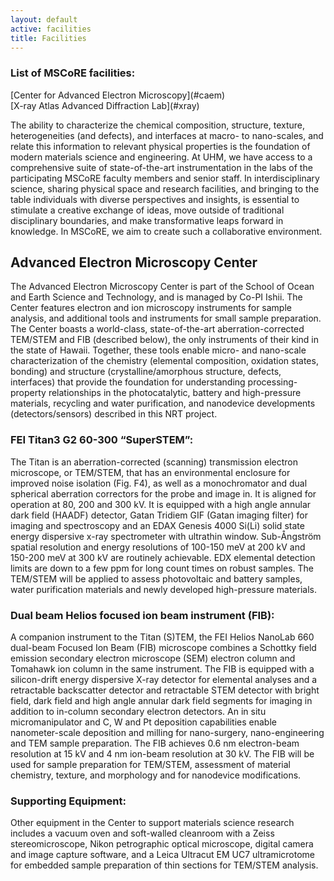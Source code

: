 ```yaml
---
layout: default
active: facilities
title: Facilities 
---
```


<div class="floatright">
<div class="box" markdown="1">
<h3>List of MSCoRE facilities:</h3>
[Center for Advanced Electron Microscopy](#caem)
<br>
[X-ray Atlas Advanced Diffraction Lab](#xray)
</div>
</div>

The ability to characterize the chemical composition, structure, texture, heterogeneities (and defects), and interfaces at macro- to 
nano-scales, and relate this information to relevant physical properties is the foundation of modern materials science and engineering. 
At UHM, we have access to a comprehensive suite of state-of-the-art instrumentation in the labs of the participating MSCoRE faculty members 
and senior staff.
In interdisciplinary science, sharing physical space and research facilities, and bringing to the table individuals with diverse 
perspectives and insights, is essential to stimulate a creative exchange of ideas, move outside of traditional disciplinary boundaries, 
and make transformative leaps forward in knowledge. In MSCoRE, we aim to create such a collaborative environment. 



<h2>Advanced Electron Microscopy Center</h2>
The Advanced Electron Microscopy Center is part of the School of Ocean and Earth Science and Technology, and is managed by Co-PI Ishii.  
The Center features electron and ion microscopy instruments for sample analysis, and additional tools and instruments for small sample 
preparation. The Center boasts a world-class, state-of-the-art aberration-corrected TEM/STEM and FIB (described below), the only 
instruments of their kind in the state of Hawaii. Together, these tools enable micro- and nano-scale characterization of the chemistry 
(elemental composition, oxidation states, bonding) and structure (crystalline/amorphous structure, defects, interfaces) that provide the 
foundation for understanding processing-property relationships in the photocatalytic, battery and high-pressure materials, recycling and 
water purification, and nanodevice developments (detectors/sensors) described in this NRT project.
<br>
<h3>FEI Titan3 G2 60-300 “SuperSTEM”:</h3> The Titan is an aberration-corrected (scanning) transmission electron microscope, or TEM/STEM, that has 
an environmental enclosure for improved noise isolation (Fig. F4), as well as a monochromator and dual spherical aberration correctors for 
the probe and image in. It is aligned for operation at 80, 200 and 300 kV. It is equipped with a high angle annular dark field (HAADF) 
detector, Gatan Tridiem GIF (Gatan imaging filter) for imaging and spectroscopy and an EDAX Genesis 4000 Si(Li) solid state energy 
dispersive x-ray spectrometer with ultrathin window. Sub-Ångström spatial resolution and energy resolutions of 100-150 meV at 200 kV and 
150-200 meV at 300 kV are routinely achievable. EDX elemental detection limits are down to a few ppm for long count times on robust samples. 
The TEM/STEM will be applied to assess photovoltaic and battery samples, water purification materials and newly developed high-pressure 
materials.
<br>
<h3>Dual beam Helios focused ion beam instrument (FIB):</h3> A companion instrument to the Titan (S)TEM, the FEI Helios NanoLab 660 dual-beam Focused 
Ion Beam (FIB) microscope combines a Schottky field emission secondary electron microscope (SEM) electron column and Tomahawk ion column in 
the same instrument. The FIB is equipped with a silicon-drift energy dispersive X-ray detector for elemental analyses and a retractable 
backscatter detector and retractable STEM detector with bright field, dark field and high angle annular dark field segments for imaging 
in addition to in-column secondary electron detectors. An in situ micromanipulator and C, W and Pt deposition capabilities enable 
nanometer-scale deposition and milling for nano-surgery, nano-engineering and TEM sample preparation. The FIB achieves 0.6 nm 
electron-beam resolution at 15 kV and 4 nm ion-beam resolution at 30 kV. The FIB will be used for sample preparation for TEM/STEM, 
assessment of material chemistry, texture, and morphology and for nanodevice modifications.
<br>

<h3>Supporting Equipment:</h3> Other equipment in the Center to support materials science research includes a vacuum oven and soft-walled cleanroom 
with a Zeiss stereomicroscope, Nikon petrographic optical microscope, digital camera and image capture software, and a Leica Ultracut EM 
UC7 ultramicrotome for embedded sample preparation of thin sections for TEM/STEM analysis.
